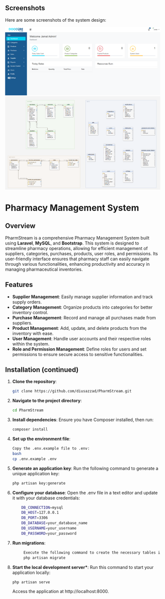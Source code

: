 ## Screenshots

Here are some screenshots of the system design:

![Screenshot](https://github.com/diusazzad/PharmStream/blob/main/SystemDesign/screenshot/1.png)
![Screenshot](https://github.com/diusazzad/PharmStream/blob/main/SystemDesign/screenshot/2.png)

# Pharmacy Management System

## Overview

PharmStream is a comprehensive Pharmacy Management System built using **Laravel**, **MySQL**, and **Bootstrap**. This system is designed to streamline pharmacy operations, allowing for efficient management of suppliers, categories, purchases, products, user roles, and permissions. Its user-friendly interface ensures that pharmacy staff can easily navigate through various functionalities, enhancing productivity and accuracy in managing pharmaceutical inventories.

## Features

-   **Supplier Management**: Easily manage supplier information and track supply orders.
-   **Category Management**: Organize products into categories for better inventory control.
-   **Purchase Management**: Record and manage all purchases made from suppliers.
-   **Product Management**: Add, update, and delete products from the inventory with ease.
-   **User Management**: Handle user accounts and their respective roles within the system.
-   **Role and Permission Management**: Define roles for users and set permissions to ensure secure access to sensitive functionalities.

## Installation (continued)

1. **Clone the repository**:

    ```bash
    git clone https://github.com/diusazzad/PharmStream.git
    ```

2. **Navigate to the project directory**:

    ```bash
    cd PharmStream
    ```

3. **Install dependencies**:
   Ensure you have Composer installed, then run:

    ```bash
    composer install
    ```

4. **Set up the environment file**:

    ```bash
    Copy the .env.example file to .env:
    bash
    cp .env.example .env
    ```

5. **Generate an application key**:
   Run the following command to generate a unique application key:

    ```bash
    php artisan key:generate
    ```

6. **Configure your database**:
   Open the .env file in a text editor and update it with your database credentials:

    ```bash
        DB_CONNECTION=mysql
        DB_HOST=127.0.0.1
        DB_PORT=3306
        DB_DATABASE=your_database_name
        DB_USERNAME=your_username
        DB_PASSWORD=your_password
    ```

7. **Run migrations**:

    ```bash
         Execute the following command to create the necessary tables in your database:
         php artisan migrate
    ```

8. **Start the local development server\***:
   Run this command to start your application locally:

    ```bash
    php artisan serve
    ```

    Access the application at http://localhost:8000.
